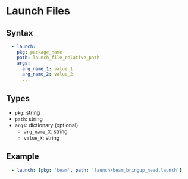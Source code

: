 # Launch Files

## Syntax
```yaml
  - launch:
    pkg: package_name
    path: launch_file_relative_path
    args:
      arg_name_1: value_1
      arg_name_2: value_2
      ...
```

## Types
- `pkg`: string
- `path`: string
- `args`: dictionary (optional)
  - `arg_name_X`: string
  - `value_X`: string

## Example
```yaml
  - launch: {pkg: 'beam', path: 'launch/beam_bringup_head.launch'}
```
